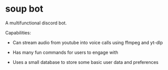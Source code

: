 # soup bot

A multifunctional discord bot. 

Capabilities: 

- Can stream audio from youtube into voice calls using ffmpeg and yt-dlp

- Has many fun commands for users to engage with

- Uses a small database to store some basic user data and preferences
